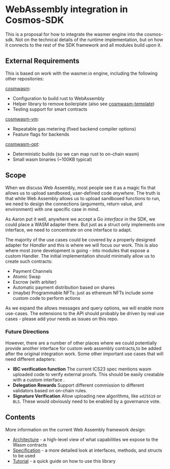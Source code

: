 # WebAssembly integration in Cosmos-SDK

This is a proposal for how to integrate the wasmer engine into the cosmos-sdk. Not on the technical details of the runtime implementation, but on how it connects to the rest of the SDK framework and all modules build upon it.

## External Requirements

This is based on work with the wasmer.io engine, including the following other repositories:

[cosmwasm](https://github.com/confio/cosmwasm):

* Configuration to build rust to WebAssembly
* Helper library to remove boilerplate (also see [cosmwasm-template](https://github.com/confio/cosmwasm-template))
* Testing support for smart contracts

[cosmwasm-vm](https://github.com/confio/cosmwasm/tree/master/lib/vm):

* Repeatable gas metering (fixed backend compiler options)
* Feature flags for backends

[cosmwasm-opt](https://github.com/confio/cosmwasm-opt):

* Deterministic builds (so we can map rust to on-chain wasm)
* Small wasm binaries (~100KB typical)

## Scope

When we discuss Web Assembly, most people see it as a magic fix that
allows us to upload sandboxed, user-defined code *anywhere*. The truth
is that while Web Assembly allows us to upload sandboxed functions to
run, we need to design the connections (arguments, return value, and environment)
with one specific case in mind.

As Aaron put it well, anywhere we accept a Go *interface* in the SDK,
we could place a WASM adapter there. But just as a struct only
implements one interface, we need to concentrate on one interface to adapt.

The majority of the use cases could be covered by a properly designed adapter for *Handler* 
and this is where we will focus our work. This is also where most zone development is going -
into modules that expose a custom Handler. The initial implementation should minimally allow
us to create such contracts:

* Payment Channels
* Atomic Swap
* Escrow (with arbiter)
* Automatic payment distribution based on shares
* (maybe) Programmable NFTs: just as ethereum NFTs include some custom code to perform actions

As we expand the allows messages and query options, we will enable more use-cases.
The extensions to the API should probably be driven by real use cases - 
please add your needs as issues on this repo.

### Future Directions

However, there are a number of other places where we could potentially provide another interface
for custom web assembly contracts,to be added after the original integration work. Some other 
important use cases that will need different adapters:

* **IBC verification function** The current ICS23 spec mentions wasm uploaded code to verify external proofs. This should be easily creatable with a custom interface .
* **Delegation Rewards** Support different commission to different validators based on on-chain rules.
* **Signature Verification** Allow uploading new algorithms, like `ed25519` or `BLS`. These would obviously need to be enabled by a governance vote. 

## Contents

More information on the current Web Assembly framework design:

* [Architecture](./Architecture.md) - a high-level view of what capabilities we expose to the Wasm contracts
* [Specification](./Specification.md) - a more detailed look at interfaces, methods, and structs to be used
* [Tutorial](./Tutorial.md) - a quick guide on how to use this library